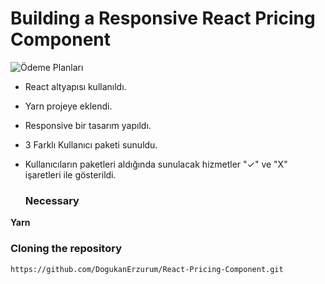 # Building a Responsive React Pricing Component
![Ödeme Planları](https://github.com/DogukanErzurum/React-Pricing-Component/assets/93072322/13ef0a8f-044b-4679-99ce-2e8950eec8ff)

- React altyapısı kullanıldı.
- Yarn projeye eklendi.
- Responsive bir tasarım yapıldı.
- 3 Farklı Kullanıcı paketi sunuldu.
- Kullanıcıların paketleri aldığında sunulacak hizmetler "✓" ve "X" işaretleri ile gösterildi.

  ### Necessary

**Yarn**

### Cloning the repository

```shell
https://github.com/DogukanErzurum/React-Pricing-Component.git
```
